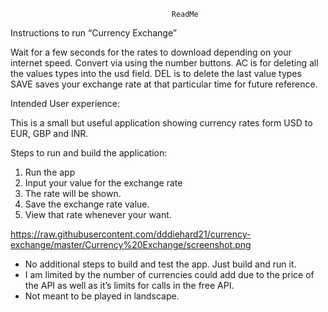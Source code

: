 


                                        ReadMe


Instructions to run “Currency Exchange”

 Wait for a few seconds for the rates to download depending on your internet speed.
 Convert via using the number buttons.
 AC is for deleting all the values types into the usd field.
 DEL is to delete the last value types
 SAVE saves your exchange rate at that particular time for future reference.
 
Intended User experience:

This is a small but useful application showing currency rates form USD to EUR, GBP and INR.

Steps to run and build the application:

1. Run the app
2. Input your value for the exchange rate
3. The rate will be shown.
4. Save the exchange rate value.
5. View that rate whenever your want.

https://raw.githubusercontent.com/dddiehard21/currency-exchange/master/Currency%20Exchange/screenshot.png

* No additional steps to build and test the app. Just build and run it.
* I am limited by the number of currencies could add due to the price of the API as well
  as it’s limits for calls in the free API.
* Not meant to be played in landscape.

